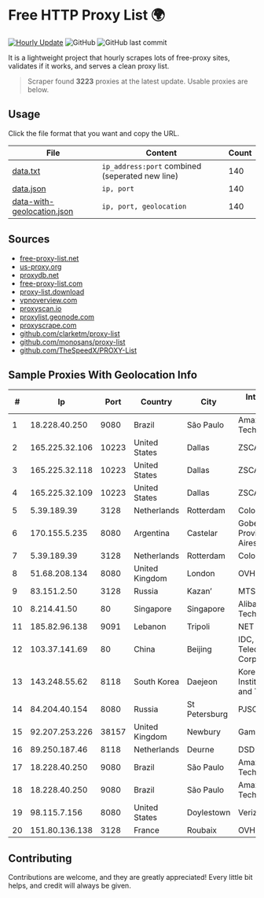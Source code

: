 
# Free HTTP Proxy List 🌍

[![Hourly Update](https://github.com/mertguvencli/http-proxy-list/actions/workflows/main.yml/badge.svg?branch=main)](https://github.com/mertguvencli/http-proxy-list/actions/workflows/main.yml)
![GitHub](https://img.shields.io/github/license/mertguvencli/http-proxy-list)
![GitHub last commit](https://img.shields.io/github/last-commit/mertguvencli/http-proxy-list)

It is a lightweight project that hourly scrapes lots of free-proxy sites, validates if it works, and serves a clean proxy list.


> Scraper found **3223** proxies at the latest update. Usable proxies are below.

## Usage

Click the file format that you want and copy the URL.


|File|Content|Count|
|----|-------|-----|
|[data.txt](https://raw.githubusercontent.com/mertguvencli/http-proxy-list/main/proxy-list/data.txt)|`ip_address:port` combined (seperated new line)|140|
|[data.json](https://raw.githubusercontent.com/mertguvencli/http-proxy-list/main/proxy-list/data.json)|`ip, port`|140|
|[data-with-geolocation.json](https://raw.githubusercontent.com/mertguvencli/http-proxy-list/main/proxy-list/data-with-geolocation.json)|`ip, port, geolocation`|140|

## Sources

* [free-proxy-list.net](https://free-proxy-list.net)
* [us-proxy.org](https://www.us-proxy.org)
* [proxydb.net](http://proxydb.net)
* [free-proxy-list.com](https://free-proxy-list.com/?page=&port=&type%5B%5D=http&type%5B%5D=https&up_time=0&search=Search)
* [proxy-list.download](https://www.proxy-list.download/HTTP)
* [vpnoverview.com](https://vpnoverview.com/privacy/anonymous-browsing/free-proxy-servers)
* [proxyscan.io](https://www.proxyscan.io)
* [proxylist.geonode.com](https://proxylist.geonode.com/api/proxy-list?limit=300&page=1&sort_by=lastChecked&sort_type=desc&protocols=http,https)
* [proxyscrape.com](https://api.proxyscrape.com/v2/?request=displayproxies&protocol=http&timeout=10000&country=all&ssl=all&anonymity=all)
* [github.com/clarketm/proxy-list](https://raw.githubusercontent.com/clarketm/proxy-list/master/proxy-list-raw.txt)
* [github.com/monosans/proxy-list](https://raw.githubusercontent.com/monosans/proxy-list/main/proxies/http.txt)
* [github.com/TheSpeedX/PROXY-List](https://raw.githubusercontent.com/TheSpeedX/PROXY-List/master/http.txt)


## Sample Proxies With Geolocation Info

|#|Ip|Port|Country|City|Internet Service Provider|
|-|--|----|-------|----|-------------------------|
|1|18.228.40.250|9080|Brazil|São Paulo|Amazon Technologies Inc.|
|2|165.225.32.106|10223|United States|Dallas|ZSCALER, INC.|
|3|165.225.32.118|10223|United States|Dallas|ZSCALER, INC.|
|4|165.225.32.109|10223|United States|Dallas|ZSCALER, INC.|
|5|5.39.189.39|3128|Netherlands|Rotterdam|ColoCenter b.v.|
|6|170.155.5.235|8080|Argentina|Castelar|Gobernacion de la Provincia de Buenos Aires|
|7|5.39.189.39|3128|Netherlands|Rotterdam|ColoCenter b.v.|
|8|51.68.208.134|8080|United Kingdom|London|OVH SAS|
|9|83.151.2.50|3128|Russia|Kazan’|MTS PJSC|
|10|8.214.41.50|80|Singapore|Singapore|Alibaba (US) Technology Co., Ltd.|
|11|185.82.96.138|9091|Lebanon|Tripoli|NET 360 S.A.R.L|
|12|103.37.141.69|80|China|Beijing|IDC, China Telecommunications Corporation|
|13|143.248.55.62|8118|South Korea|Daejeon|Korea Advanced Institute of Science and Technology|
|14|84.204.40.154|8080|Russia|St Petersburg|PJSC MegaFon|
|15|92.207.253.226|38157|United Kingdom|Newbury|Gamma Telecom Ltd|
|16|89.250.187.46|8118|Netherlands|Deurne|DSD|
|17|18.228.40.250|9080|Brazil|São Paulo|Amazon Technologies Inc.|
|18|18.228.40.250|9080|Brazil|São Paulo|Amazon Technologies Inc.|
|19|98.115.7.156|8080|United States|Doylestown|Verizon Business|
|20|151.80.136.138|3128|France|Roubaix|OVH SAS|



## Contributing

Contributions are welcome, and they are greatly appreciated! Every
little bit helps, and credit will always be given.

